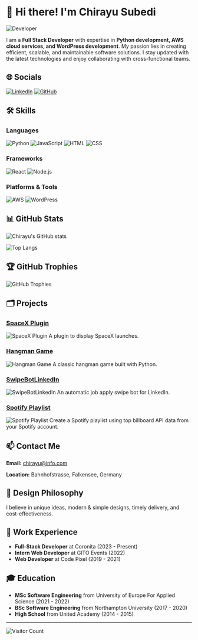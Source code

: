 # 👋 Hi there! I'm Chirayu Subedi

![Developer]([https://i.imgur.com/0dSgsnT.jpg](https://i.giphy.com/media/v1.Y2lkPTc5MGI3NjExejYzajFhc2FmYnBxNnJ4b2xibGN6eHR3cmdiY2xiNHhvMDBwcTRmMiZlcD12MV9pbnRlcm5hbF9naWZfYnlfaWQmY3Q9Zw/zhxGnB66MyK4iczQYy/giphy.gif))

I am a **Full Stack Developer** with expertise in **Python development, AWS cloud services, and WordPress development**. My passion lies in creating efficient, scalable, and maintainable software solutions. I stay updated with the latest technologies and enjoy collaborating with cross-functional teams.

## 🌐 Socials

[![LinkedIn](https://img.shields.io/badge/LinkedIn-0A66C2?style=for-the-badge&logo=linkedin&logoColor=white)](https://linkedin.com/in/chirayu-subedi)
[![GitHub](https://img.shields.io/badge/GitHub-181717?style=for-the-badge&logo=github&logoColor=white)](https://github.com/ChirayuSubedi)

## 🛠️ Skills

### Languages
![Python](https://img.shields.io/badge/Python-3776AB?style=for-the-badge&logo=python&logoColor=white) ![JavaScript](https://img.shields.io/badge/JavaScript-F7DF1E?style=for-the-badge&logo=javascript&logoColor=black) ![HTML](https://img.shields.io/badge/HTML-E34F26?style=for-the-badge&logo=html5&logoColor=white) ![CSS](https://img.shields.io/badge/CSS-1572B6?style=for-the-badge&logo=css3&logoColor=white)

### Frameworks
![React](https://img.shields.io/badge/React-20232A?style=for-the-badge&logo=react&logoColor=61DAFB) ![Node.js](https://img.shields.io/badge/Node.js-339933?style=for-the-badge&logo=nodedotjs&logoColor=white)

### Platforms & Tools
![AWS](https://img.shields.io/badge/AWS-232F3E?style=for-the-badge&logo=amazonaws&logoColor=white) ![WordPress](https://img.shields.io/badge/WordPress-21759B?style=for-the-badge&logo=wordpress&logoColor=white)

## 📊 GitHub Stats

![Chirayu's GitHub stats](https://github-readme-stats.vercel.app/api?username=ChirayuSubedi&show_icons=true&theme=radical)

![Top Langs](https://github-readme-stats.vercel.app/api/top-langs/?username=ChirayuSubedi&layout=compact&theme=radical)

## 🏆 GitHub Trophies

![GitHub Trophies](https://github-profile-trophy.vercel.app/?username=ChirayuSubedi&theme=radical)

## 🗂️ Projects

### [SpaceX Plugin](https://github.com/ChirayuSubedi/SpaceX-plugin)
![SpaceX Plugin](https://i.imgur.com/UXDkHSc.jpg)
A plugin to display SpaceX launches.

### [Hangman Game](https://github.com/ChirayuSubedi/hangman_game)
![Hangman Game](https://i.imgur.com/A3WZW2J.jpg)
A classic hangman game built with Python.

### [SwipeBotLinkedIn](https://github.com/ChirayuSubedi/SwipeBotLinkedIn)
![SwipeBotLinkedIn](https://i.imgur.com/MXL2bOn.jpg)
An automatic job apply swipe bot for LinkedIn.

### [Spotify Playlist](https://github.com/ChirayuSubedi/SpotifyPlaylist)
![Spotify Playlist](https://i.imgur.com/QIb1R5C.jpg)
Create a Spotify playlist using top billboard API data from your Spotify account.

## 📫 Contact Me

**Email:** chirayu@info.com

**Location:** Bahnhofstrasse, Falkensee, Germany

## 🎨 Design Philosophy

I believe in unique ideas, modern & simple designs, timely delivery, and cost-effectiveness.

## 💼 Work Experience

- **Full-Stack Developer** at Coronita (2023 - Present)
- **Intern Web Developer** at GITO Events (2022)
- **Web Developer** at Code Pixel (2019 - 2021)

## 🎓 Education

- **MSc Software Engineering** from University of Europe For Applied Science (2021 - 2022)
- **BSc Software Engineering** from Northampton University (2017 - 2020)
- **High School** from United Academy (2014 - 2015)

---

![Visitor Count](https://komarev.com/ghpvc/?username=ChirayuSubedi&color=blue)
